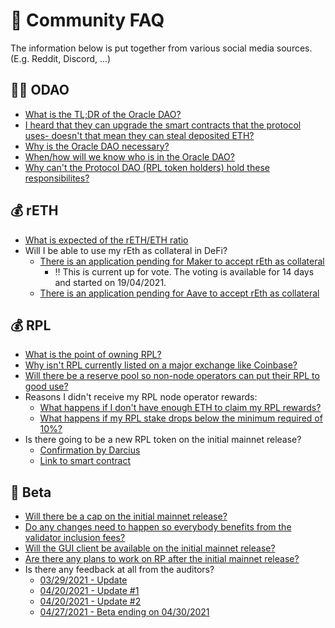 # :speak_no_evil: Community FAQ

The information below is put together from various social media sources. (E.g. Reddit, Discord, ...)

## :mage_man: ODAO
* [What is the TL;DR of the Oracle DAO?](https://discord.com/channels/405159462932971535/704196071881965589/804156484161896468)
* [I heard that they can upgrade the smart contracts that the protocol uses- doesn't that mean they can steal deposited ETH?](https://discord.com/channels/405159462932971535/704196071881965589/820084833895448607)
* [Why is the Oracle DAO necessary?](https://discord.com/channels/405159462932971535/704196071881965589/812111405263486996)
* [When/how will we know who is in the Oracle DAO?](https://discord.com/channels/405159462932971535/704196071881965589/812110740995178496)
* [Why can't the Protocol DAO (RPL token holders) hold these responsibilites?](https://discord.com/channels/405159462932971535/704196071881965589/812112820350746644)

## :moneybag: rETH

* [What is expected of the rETH/ETH ratio](https://discord.com/channels/405159462932971535/468923220607762485/823816997417517067)
* Will I be able to use my rEth as collateral in DeFi?
  - [There is an application pending for Maker to accept rEth as collateral](https://vote.makerdao.com/polling/QmV4YgXs?network=mainnet#poll-detail)
    - :bangbang: This is current up for vote. The voting is available for 14 days and started on 19/04/2021. 
  - [There is an application pending for Aave to accept rEth as collateral](https://governance.aave.com/t/proposal-add-support-for-reth-token/3585)


## :moneybag: RPL
* [What is the point of owning RPL?](https://www.reddit.com/r/ethstaker/comments/mwib11/rocketpool_community_resources/gvkik78?utm_source=share&utm_medium=web2x&context=3)
* [Why isn't RPL currently listed on a major exchange like Coinbase?](https://discord.com/channels/405159462932971535/709960470953590825/834968369895047179)
* [Will there be a reserve pool so non-node operators can put their RPL to good use?](https://discord.com/channels/405159462932971535/704196071881965589/831427079382892554)
* Reasons I didn't receive my RPL node operator rewards:
  - [What happens if I don't have enough ETH to claim my RPL rewards?](https://discord.com/channels/405159462932971535/468923220607762485/823742118262210580)
  - [What happens if my RPL stake drops below the minimum required of 10%?](https://discord.com/channels/405159462932971535/704196071881965589/802796013923336192)
* Is there going to be a new RPL token on the initial mainnet release?
   - [Confirmation by Darcius](https://discord.com/channels/405159462932971535/704196071881965589/805965393846861866)
   - [Link to smart contract](https://discord.com/channels/405159462932971535/709960470953590825/800513269257207868)

## :rocket: Beta

* [Will there be a cap on the initial mainnet release?](https://discord.com/channels/405159462932971535/405164275036848128/817275321010094090)
* [Do any changes need to happen so everybody benefits from the validator inclusion fees?](https://discord.com/channels/405159462932971535/468923220607762485/834701375756566548)
* [Will the GUI client be available on the initial mainnet release?](https://discord.com/channels/405159462932971535/405164275036848128/830036765741547590)
* [Are there any plans to work on RP after the initial mainnet release?](https://discord.com/channels/405159462932971535/704196071881965589/829605393503748166)
* Is there any feedback at all from the auditors?
  - [03/29/2021 - Update](https://discord.com/channels/405159462932971535/704196071881965589/825869840169828372)
  - [04/20/2021 - Update #1](https://discord.com/channels/405159462932971535/405163979141545995/833934887064305684)
  - [04/20/2021 - Update #2](https://discord.com/channels/405159462932971535/405163979141545995/833934895397994537)
  - [04/27/2021 - Beta ending on 04/30/2021](https://discord.com/channels/405159462932971535/405163979141545995/836462590023434250)
